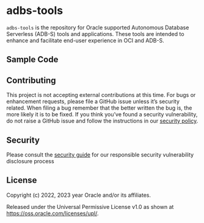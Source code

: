 # adbs-tools

`adbs-tools` is the repository for Oracle supported Autonomous Database Serverless (ADB-S) tools and applications. 
These tools are intended to enhance and facilitate end-user experience in OCI and ADB-S.

## Sample Code




## Contributing

This project is not accepting external contributions at this time. For bugs or enhancement requests, please file a GitHub issue unless it’s security related. When filing a bug remember that the better written the bug is, the more likely it is to be fixed. If you think you’ve found a security vulnerability, do not raise a GitHub issue and follow the instructions in our [security policy](./SECURITY.md).

## Security

Please consult the [security guide](./SECURITY.md) for our responsible security vulnerability disclosure process

## License

Copyright (c) 2022, 2023 year Oracle and/or its affiliates.

Released under the Universal Permissive License v1.0 as shown at
<https://oss.oracle.com/licenses/upl/>.

